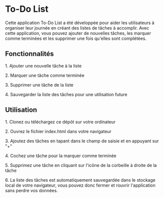 <h1> To-Do List</h1>
<p>Cette application To-Do List a été développée pour aider les utilisateurs à organiser leur journée en créant des listes de tâches à accomplir. Avec cette application, vous pouvez ajouter de nouvelles tâches, les marquer comme terminées et les supprimer une fois qu'elles sont complétées.</p>

<h2>Fonctionnalités</h2>

<p>1. Ajouter une nouvelle tâche à la liste</p>
<p>2. Marquer une tâche comme terminée</p>
<p>3. Supprimer une tâche de la liste</p>
<p>4. Sauvegarder la liste des tâches pour une utilisation future</p>

<h2>Utilisation</h2>
<p>1. Clonez ou téléchargez ce dépôt sur votre ordinateur</p>
<p>2. Ouvrez le fichier index.html dans votre navigateur</p>
<p>3. Ajoutez des tâches en tapant dans le champ de saisie et en appuyant sur "+"</p>
<p>4. Cochez une tâche pour la marquer comme terminée</p>
<p>5. Supprimez une tâche en cliquant sur l'icône de la corbeille à droite de la tâche</p>
<p>6. La liste des tâches est automatiquement sauvegardée dans le stockage local de votre navigateur, vous pouvez donc fermer et rouvrir l'application sans perdre vos données.</p>
